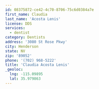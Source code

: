 ```yaml
---
id: 08375872-ce42-4c70-8706-75c6d0384a7e
first_name: Claudia
last_name: 'Acosta Lenis'
license: DDS
services:
  - dentist
category: Dentists
address: '3080 St Rose Pkwy'
city: Henderson
state: NV
zip: '89052'
phone: '(702) 968-5222'
title: 'Claudia Acosta Lenis'
_geoloc:
  lng: -115.09895
  lat: 35.979863
---
```

